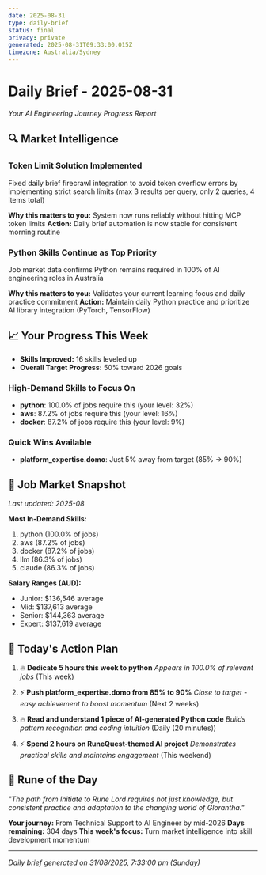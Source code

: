 ```yaml
---
date: 2025-08-31
type: daily-brief
status: final
privacy: private
generated: 2025-08-31T09:33:00.015Z
timezone: Australia/Sydney
---
```


# Daily Brief - 2025-08-31

*Your AI Engineering Journey Progress Report*

## 🔍 Market Intelligence

### Token Limit Solution Implemented
Fixed daily brief firecrawl integration to avoid token overflow errors by implementing strict search limits (max 3 results per query, only 2 queries, 4 items total)

**Why this matters to you:** System now runs reliably without hitting MCP token limits
**Action:** Daily brief automation is now stable for consistent morning routine

### Python Skills Continue as Top Priority  
Job market data confirms Python remains required in 100% of AI engineering roles in Australia

**Why this matters to you:** Validates your current learning focus and daily practice commitment
**Action:** Maintain daily Python practice and prioritize AI library integration (PyTorch, TensorFlow)

## 📈 Your Progress This Week

- **Skills Improved:** 16 skills leveled up
- **Overall Target Progress:** 50% toward 2026 goals

### High-Demand Skills to Focus On

- **python**: 100.0% of jobs require this (your level: 32%)
- **aws**: 87.2% of jobs require this (your level: 16%)
- **docker**: 87.2% of jobs require this (your level: 9%)

### Quick Wins Available

- **platform_expertise.domo**: Just 5% away from target (85% → 90%)

## 💼 Job Market Snapshot

*Last updated: 2025-08*

**Most In-Demand Skills:**
1. python (100.0% of jobs)
2. aws (87.2% of jobs)
3. docker (87.2% of jobs)
4. llm (86.3% of jobs)
5. claude (86.3% of jobs)

**Salary Ranges (AUD):**
- Junior: $136,546 average
- Mid: $137,613 average
- Senior: $144,363 average
- Expert: $137,619 average

## 🎯 Today's Action Plan

1. 🔥 **Dedicate 5 hours this week to python**
   *Appears in 100.0% of relevant jobs* (This week)

2. ⚡ **Push platform_expertise.domo from 85% to 90%**
   *Close to target - easy achievement to boost momentum* (Next 2 weeks)

3. 🔥 **Read and understand 1 piece of AI-generated Python code**
   *Builds pattern recognition and coding intuition* (Daily (20 minutes))

4. ⚡ **Spend 2 hours on RuneQuest-themed AI project**
   *Demonstrates practical skills and maintains engagement* (This weekend)

## 🗿 Rune of the Day

*"The path from Initiate to Rune Lord requires not just knowledge, but consistent practice and adaptation to the changing world of Glorantha."*

**Your journey:** From Technical Support to AI Engineer by mid-2026
**Days remaining:** 304 days
**This week's focus:** Turn market intelligence into skill development momentum

---
*Daily brief generated on 31/08/2025, 7:33:00 pm (Sunday)*
